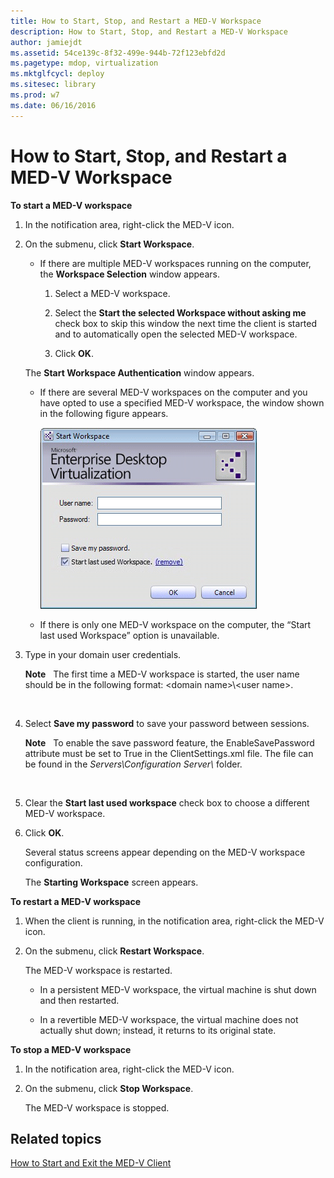 ```yaml
---
title: How to Start, Stop, and Restart a MED-V Workspace
description: How to Start, Stop, and Restart a MED-V Workspace
author: jamiejdt
ms.assetid: 54ce139c-8f32-499e-944b-72f123ebfd2d
ms.pagetype: mdop, virtualization
ms.mktglfcycl: deploy
ms.sitesec: library
ms.prod: w7
ms.date: 06/16/2016
---
```



# How to Start, Stop, and Restart a MED-V Workspace


**To start a MED-V workspace**

1.  In the notification area, right-click the MED-V icon.

2.  On the submenu, click **Start Workspace**.

    -   If there are multiple MED-V workspaces running on the computer, the **Workspace Selection** window appears.

        1.  Select a MED-V workspace.

        2.  Select the **Start the selected Workspace without asking me** check box to skip this window the next time the client is started and to automatically open the selected MED-V workspace.

        3.  Click **OK**.

    The **Start Workspace Authentication** window appears.

    -   If there are several MED-V workspaces on the computer and you have opted to use a specified MED-V workspace, the window shown in the following figure appears.

        ![](images/medv-logon.gif)

    -   If there is only one MED-V workspace on the computer, the “Start last used Workspace” option is unavailable.

3.  Type in your domain user credentials.

    **Note**  
    The first time a MED-V workspace is started, the user name should be in the following format: &lt;domain name&gt;\\&lt;user name&gt;.

     

4.  Select **Save my password** to save your password between sessions.

    **Note**  
    To enable the save password feature, the EnableSavePassword attribute must be set to True in the ClientSettings.xml file. The file can be found in the *Servers\\Configuration Server\\* folder.

     

5.  Clear the **Start last used workspace** check box to choose a different MED-V workspace.

6.  Click **OK**.

    Several status screens appear depending on the MED-V workspace configuration.

    The **Starting Workspace** screen appears.

**To restart a MED-V workspace**

1.  When the client is running, in the notification area, right-click the MED-V icon.

2.  On the submenu, click **Restart Workspace**.

    The MED-V workspace is restarted.

    -   In a persistent MED-V workspace, the virtual machine is shut down and then restarted.

    -   In a revertible MED-V workspace, the virtual machine does not actually shut down; instead, it returns to its original state.

**To stop a MED-V workspace**

1.  In the notification area, right-click the MED-V icon.

2.  On the submenu, click **Stop Workspace**.

    The MED-V workspace is stopped.

## Related topics


[How to Start and Exit the MED-V Client](how-to-start-and-exit-the-med-v-client.md)

 

 






